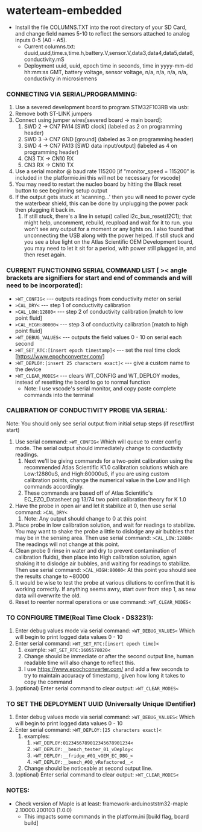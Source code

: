 # waterteam-embedded
- Install the file COLUMNS.TXT into the root directory of your SD Card, and change field names 5-10 to reflect the sensors attached to analog inputs 0-5 (A0 - A5).
  - Current columns.txt: duuid,uuid,time.s,time.h,battery.V,sensor.V,data3,data4,data5,data6,conductivity.mS
  - Deployment uuid, uuid, epoch time in seconds, time in yyyy-mm-dd hh:mm:ss GMT, battery voltage, sensor voltage, n/a, n/a, n/a, n/a, conductivity in microsiemens


### CONNECTING VIA SERIAL/PROGRAMMING:
1. Use a severed development board to program STM32F103RB via usb:
2. Remove both ST-LINK jumpers
3. Connect using jumper wires[severed board -> main board]:
	1. SWD 2 -> CN7 PA14 [SWD clock] (labeled as 2 on programming header)
	2. SWD 3 -> CN7 GND [ground] (labeled as 3 on programming header)
	3. SWD 4 -> CN7 PA13 [SWD data input/output] (labeled as 4 on programming header)
	4. CN3 TX -> CN10 RX
	5. CN3 RX -> CN10 TX
4. Use a serial monitor @ baud rate 115200 [if "monitor_speed = 115200" is included in the platformio.ini this will not be necessary for vscode]
5. You may need to restart the nucleo board by hitting the Black reset button to see beginning setup output
6. If the output gets stuck at 'scanning...' then you will need to power cycle the waterbear shield, this can be done by unplugging the power pack then plugging it back in.
	1. If still stuck, there's a line in setup() called i2c_bus_reset(I2C1); that might help, uncomment, rebuild, reupload and wait for it to run. you won't see any output for a moment or any lights on. I also found that unconnecting the USB along with the power helped. If still stuck and you see a blue light on the Atlas Scientific OEM Development board, you may need to let it sit for a period, with power still plugged in, and then reset again.

### CURRENT FUNCTIONING SERIAL COMMAND LIST [ >< angle brackets are signifiers for start and end of commands and will need to be incorporated]:
- `>WT_CONFIG<`							--- outputs readings from conductivity meter on serial
- `>CAL_DRY<`							--- step 1 of conductivity calibration
- `>CAL_LOW:12880<`						--- step 2 of conductivity calibration [match to low point fluid]
- `>CAL_HIGH:80000<`						--- step 3 of conductivity calibration [match to high point fluid]
- `>WT_DEBUG_VALUES<`						--- outputs the field values 0 - 10 on serial each second
- `>WT_SET_RTC:[insert epoch timestamp]<`			--- set the real time clock [https://www.epochconverter.com/]
- `>WT_DEPLOY:[insert 25 characters exact]<`			--- give a custom name to the device
- `>WT_CLEAR_MODES<`						--- clears WT_CONFIG and WT_DEPLOY modes, instead of resetting the board to go to normal function
  - Note: I use vscode's serial monitor, and copy paste complete commands into the terminal

### CALIBRATION OF CONDUCTIVITY PROBE VIA SERIAL:
Note: You should only see serial output from initial setup steps (if reset/first start)
1. Use serial command: `>WT_CONFIG<` Which will queue to enter config mode. The serial output should immediately change to conductivity readings.
	1. Next we'll be giving commands for a two-point calibration using the recommended Atlas Scientific K1.0 calibration solutions which are Low:12880uS, and High:80000uS, if you are using custom calibration points, change the numerical value in the Low and High commands accordingly.
	2. These commands are based off of Atlas Scientific's EC_EZO_Datasheet pg 13/74 two point calibration theory for K 1.0
2. Have the probe in open air and let it stabilize at 0, then use serial command: `>CAL_DRY<`
	1. Note: Any output should change to 0 at this point
3. Place probe in low calibration solution, and wait for readings to stabilize. You may want to shake the probe a little to dislodge any air bubbles that may be in the sensing area. Then use serial command: `>CAL_LOW:12880<` The readings will not change at this point.
4. Clean probe (I rinse in water and dry to prevent contamination of calibration fluids), then place into High calibration solution, again shaking it to dislodge air bubbles, and waiting for readings to stabilize. Then use serial command: `>CAL_HIGH:80000<` At this point you should see the results change to ~80000
5. It would be wise to test the probe at various dilutions to confirm that it is working correctly. If anything seems awry, start over from step 1, as new data will overwrite the old.
6. Reset to reenter normal operations or use command: `>WT_CLEAR_MODES<`

### TO CONFIGURE TIME(Real Time Clock - DS3231):
1. Enter debug values mode via serial command: `>WT_DEBUG_VALUES<` Which will begin to print logged data values 0 - 10
2. Enter serial command: `>WT_SET_RTC:[insert epoch time]<`
	1. example: `>WT_SET_RTC:1605578020<`
	2. Change should be immediate or after the second output line, human readable time will also change to reflect this.
	3. I use https://www.epochconverter.com/ and add a few seconds to try to maintain accuracy of timestamp, given how long it takes to copy the command
3. (optional) Enter serial command to clear output: `>WT_CLEAR_MODES<`

### TO SET THE DEPLOYMENT UUID (Universally Unique IDentifier)
1. Enter debug values mode via serial command: `>WT_DEBUG_VALUES<` Which will begin to print logged data values 0 - 10
2. Enter serial command: `>WT_DEPLOY:[25 characters exact]<`
	1. examples:
		1. `>WT_DEPLOY:0123456789012345678901234<`
		2. `>WT_DEPLOY:__bench_tester_01_vDeploy<`
		3. `>WT_DEPLOY:__fridge_#01_vOEM_EC_DBG_<`
		4. `>WT_DEPLOY:__bench_#00_vRefactored__<`
	2. Change should be noticeable at second output line.
3. (optional) Enter serial command to clear output: `>WT_CLEAR_MODES<`

### NOTES:
- Check version of Maple is at least: framework-arduinoststm32-maple 2.10000.200103 (1.0.0)
	- This impacts some commands in the platform.ini [build flag, board build]
